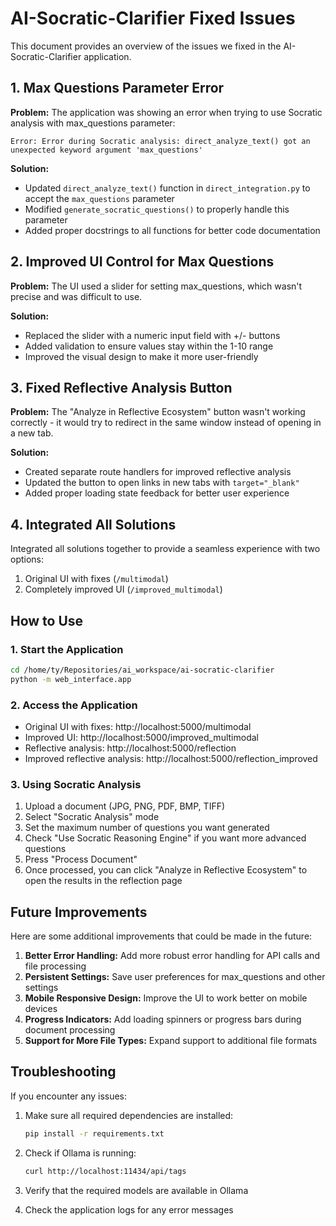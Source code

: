 # AI-Socratic-Clarifier Fixed Issues

This document provides an overview of the issues we fixed in the AI-Socratic-Clarifier application.

## 1. Max Questions Parameter Error

**Problem:** The application was showing an error when trying to use Socratic analysis with max_questions parameter:

```
Error: Error during Socratic analysis: direct_analyze_text() got an unexpected keyword argument 'max_questions'
```

**Solution:** 
- Updated `direct_analyze_text()` function in `direct_integration.py` to accept the `max_questions` parameter 
- Modified `generate_socratic_questions()` to properly handle this parameter
- Added proper docstrings to all functions for better code documentation

## 2. Improved UI Control for Max Questions

**Problem:** The UI used a slider for setting max_questions, which wasn't precise and was difficult to use.

**Solution:**
- Replaced the slider with a numeric input field with +/- buttons
- Added validation to ensure values stay within the 1-10 range
- Improved the visual design to make it more user-friendly

## 3. Fixed Reflective Analysis Button

**Problem:** The "Analyze in Reflective Ecosystem" button wasn't working correctly - it would try to redirect in the same window instead of opening in a new tab.

**Solution:**
- Created separate route handlers for improved reflective analysis
- Updated the button to open links in new tabs with `target="_blank"`
- Added proper loading state feedback for better user experience

## 4. Integrated All Solutions

Integrated all solutions together to provide a seamless experience with two options:
1. Original UI with fixes (`/multimodal`)
2. Completely improved UI (`/improved_multimodal`)

## How to Use

### 1. Start the Application

```bash
cd /home/ty/Repositories/ai_workspace/ai-socratic-clarifier
python -m web_interface.app
```

### 2. Access the Application

- Original UI with fixes: http://localhost:5000/multimodal
- Improved UI: http://localhost:5000/improved_multimodal
- Reflective analysis: http://localhost:5000/reflection
- Improved reflective analysis: http://localhost:5000/reflection_improved

### 3. Using Socratic Analysis

1. Upload a document (JPG, PNG, PDF, BMP, TIFF)
2. Select "Socratic Analysis" mode
3. Set the maximum number of questions you want generated
4. Check "Use Socratic Reasoning Engine" if you want more advanced questions
5. Press "Process Document"
6. Once processed, you can click "Analyze in Reflective Ecosystem" to open the results in the reflection page

## Future Improvements

Here are some additional improvements that could be made in the future:

1. **Better Error Handling:** Add more robust error handling for API calls and file processing
2. **Persistent Settings:** Save user preferences for max_questions and other settings
3. **Mobile Responsive Design:** Improve the UI to work better on mobile devices
4. **Progress Indicators:** Add loading spinners or progress bars during document processing
5. **Support for More File Types:** Expand support to additional file formats

## Troubleshooting

If you encounter any issues:

1. Make sure all required dependencies are installed:
   ```bash
   pip install -r requirements.txt
   ```

2. Check if Ollama is running:
   ```bash
   curl http://localhost:11434/api/tags
   ```

3. Verify that the required models are available in Ollama

4. Check the application logs for any error messages
